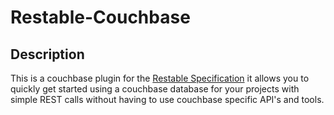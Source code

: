 # Restable-Couchbase

## Description

This is a couchbase plugin for the [Restable Specification](https://github.com/nyabongo/restable) it allows you to quickly get started using a couchbase database for your projects with simple REST calls without having to use couchbase specific API's and tools.
